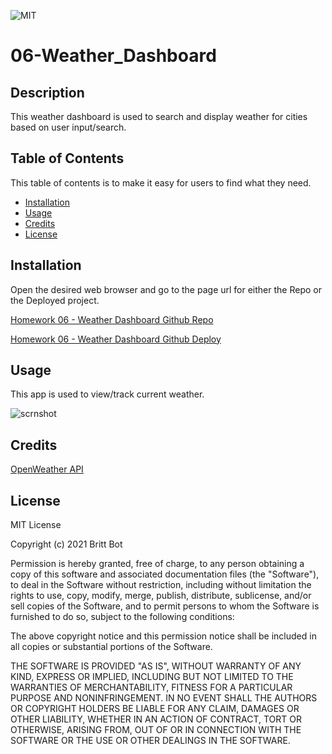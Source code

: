 ![MIT](https://img.shields.io/badge/License-MIT-yellow.svg)
# 06-Weather_Dashboard
## Description 

This weather dashboard is used to search and display weather for cities based on user input/search.

## Table of Contents 

This table of contents is to make it easy for users to find what they need.

* [Installation](#installation)
* [Usage](#usage)
* [Credits](#credits)
* [License](#license)


## Installation

Open the desired web browser and go to the page url for either the Repo or the Deployed project.

[Homework 06 - Weather Dashboard Github Repo](https://github.com/britt-bot/06-Weather_Dashboard)

[Homework 06 - Weather Dashboard Github Deploy](https://britt-bot.github.io/06-Weather_Dashboard/)


## Usage 

This app is used to view/track current weather.

![scrnshot](https://user-images.githubusercontent.com/77466708/133945138-78529193-c1b7-4026-a1d1-a17dad9a4c4a.png)


## Credits

[OpenWeather API](https://openweathermap.org/api)


## License

MIT License

Copyright (c) 2021 Britt Bot

Permission is hereby granted, free of charge, to any person obtaining a copy
of this software and associated documentation files (the "Software"), to deal
in the Software without restriction, including without limitation the rights
to use, copy, modify, merge, publish, distribute, sublicense, and/or sell
copies of the Software, and to permit persons to whom the Software is
furnished to do so, subject to the following conditions:

The above copyright notice and this permission notice shall be included in all
copies or substantial portions of the Software.

THE SOFTWARE IS PROVIDED "AS IS", WITHOUT WARRANTY OF ANY KIND, EXPRESS OR
IMPLIED, INCLUDING BUT NOT LIMITED TO THE WARRANTIES OF MERCHANTABILITY,
FITNESS FOR A PARTICULAR PURPOSE AND NONINFRINGEMENT. IN NO EVENT SHALL THE
AUTHORS OR COPYRIGHT HOLDERS BE LIABLE FOR ANY CLAIM, DAMAGES OR OTHER
LIABILITY, WHETHER IN AN ACTION OF CONTRACT, TORT OR OTHERWISE, ARISING FROM,
OUT OF OR IN CONNECTION WITH THE SOFTWARE OR THE USE OR OTHER DEALINGS IN THE
SOFTWARE.